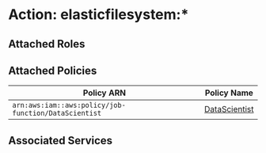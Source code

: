 # Action: elasticfilesystem:*

## Attached Roles

## Attached Policies

| Policy ARN | Policy Name |
|------------|-------------|
| `arn:aws:iam::aws:policy/job-function/DataScientist` | [DataScientist](../policies.md#datascientist) |

## Associated Services

